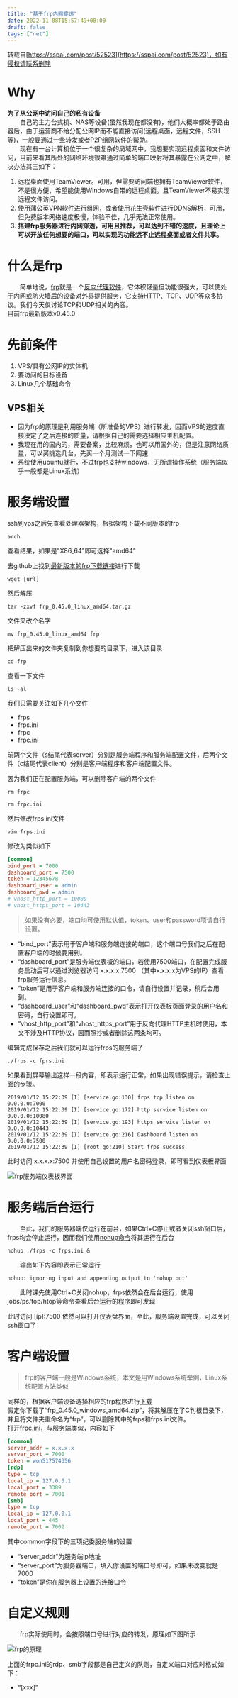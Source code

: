 ```yaml
---
title: "基于frp内网穿透"
date: 2022-11-08T15:57:49+08:00
draft: false
tags: ["net"]
---
```


转载自[https://sspai.com/post/52523](https://sspai.com/post/52523)，如有侵权请联系删除

<!--more-->

# Why

**为了从公网中访问自己的私有设备**<br>
&emsp;&emsp;自己的主力台式机、NAS等设备(虽然我现在都没有)，他们大概率都处于路由器后，由于运营商不给分配公网IP而不能直接访问(远程桌面，远程文件，SSH等)，一般要通过一些转发或者P2P组网软件的帮助。<br>
&emsp;&emsp;现在有一台计算机位于一个很复杂的局域网中，我想要实现远程桌面和文件访问，目前来看其所处的网络环境很难通过简单的端口映射将其暴露在公网之中，解决办法其三如下：

1. 远程桌面使用TeamViewer。可用，但需要访问端也拥有TeamViewer软件，不是很方便，希望能使用Windows自带的远程桌面。且TeamViewer不易实现远程文件访问。
2. 使用蒲公英VPN软件进行组网，或者使用花生壳软件进行DDNS解析，可用，但免费版本网络速度极慢，体验不佳，几乎无法正常使用。
3. **搭建frp服务器进行内网穿透，可用且推荐，可以达到不错的速度，且理论上可以开放任何想要的端口，可以实现的功能远不止远程桌面或者文件共享。**

# 什么是frp

&emsp;&emsp;简单地说，[frp](https://github.com/fatedier/frp/blob/master/README_zh.md)就是一个[反向代理软件](https://www.zhihu.com/question/24723688)，它体积轻量但功能很强大，可以使处于内网或防火墙后的设备对外界提供服务，它支持HTTP、TCP、UDP等众多协议。我们今天仅讨论TCP和UDP相关的内容。<br>
目前frp最新版本v0.45.0

# 先前条件

1. VPS/具有公网IP的实体机
2. 要访问的目标设备
3. Linux几个基础命令

## VPS相关

+ 因为frp的原理是利用服务端（所准备的VPS）进行转发，因而VPS的速度直接决定了之后连接的质量，请根据自己的需要选择相应主机配置。
+ 我现在用的国内的，需要备案，比较麻烦，也可以用国外的，但是注意网络质量，可以买挑选几台，先买一个月测试一下网速
+ 系统使用ubuntu就行，不过frp也支持windows，无所谓操作系统（服务端似乎一般都是Linux系统）

# 服务端设置

ssh到vps之后先查看处理器架构，根据架构下载不同版本的frp

`arch`

查看结果，如果是"X86_64"即可选择"amd64"

去github上找到[最新版本的frp下载链接](https://github.com/fatedier/frp/releases)进行下载

`wget [url]`

然后解压

`tar -zxvf frp_0.45.0_linux_amd64.tar.gz`

文件夹改个名字

`mv frp_0.45.0_linux_amd64 frp`

把解压出来的文件夹复制到你想要的目录下，进入该目录

`cd frp`

查看一下文件

`ls -al`

我们只需要关注如下几个文件
+ frps
+ frps.ini
+ frpc
+ frpc.ini

前两个文件（s结尾代表server）分别是服务端程序和服务端配置文件，后两个文件（c结尾代表client）分别是客户端程序和客户端配置文件。

因为我们正在配置服务端，可以删除客户端的两个文件

`rm frpc`

`rm frpc.ini`

然后修改frps.ini文件

`vim frps.ini`

修改为类似如下

```ini
[common]
bind_port = 7000
dashboard_port = 7500
token = 12345678
dashboard_user = admin
dashboard_pwd = admin
# vhost_http_port = 10080
# vhost_https_port = 10443
```

> 如果没有必要，端口均可使用默认值，token、user和password项请自行设置。

+ “bind_port”表示用于客户端和服务端连接的端口，这个端口号我们之后在配置客户端的时候要用到。
+ “dashboard_port”是服务端仪表板的端口，若使用7500端口，在配置完成服务启动后可以通过浏览器访问 x.x.x.x:7500 （其中x.x.x.x为VPS的IP）查看frp服务运行信息。
+ “token”是用于客户端和服务端连接的口令，请自行设置并记录，稍后会用到。
+ “dashboard_user”和“dashboard_pwd”表示打开仪表板页面登录的用户名和密码，自行设置即可。
+ “vhost_http_port”和“vhost_https_port”用于反向代理HTTP主机时使用，本文不涉及HTTP协议，因而照抄或者删除这两条均可。

编辑完成保存之后我们就可以运行frps的服务端了

`./frps -c fprs.ini`

如果看到屏幕输出这样一段内容，即表示运行正常，如果出现错误提示，请检查上面的步骤。

```
2019/01/12 15:22:39 [I] [service.go:130] frps tcp listen on 0.0.0.0:7000
2019/01/12 15:22:39 [I] [service.go:172] http service listen on 0.0.0.0:10080
2019/01/12 15:22:39 [I] [service.go:193] https service listen on 0.0.0.0:10443
2019/01/12 15:22:39 [I] [service.go:216] Dashboard listen on 0.0.0.0:7500
2019/01/12 15:22:39 [I] [root.go:210] Start frps success
```

此时访问 x.x.x.x:7500 并使用自己设置的用户名密码登录，即可看到仪表板界面

<img src="https://tvax4.sinaimg.cn/large/007Z9xVHgy1h7xsz7fes0j31z414h7b8.jpg" alt="frp服务端仪表板界面" >

# 服务端后台运行

&emsp;&emsp;至此，我们的服务器端仅运行在前台，如果Ctrl+C停止或者关闭ssh窗口后，frps均会停止运行，因而我们使用[nohup命令](https://ehlxr.me/2017/01/18/Linux-%E7%9A%84-nohup-%E5%91%BD%E4%BB%A4%E7%9A%84%E7%94%A8%E6%B3%95/)将其运行在后台

`nohup ./frps -c frps.ini &`

&emsp;&emsp;输出如下内容即表示正常运行

```shell
nohup: ignoring input and appending output to 'nohup.out'
```

&emsp;&emsp;此时课先使用Ctrl+C关闭nohup，frps依然会在后台运行，使用jobs/ps/top/htop等命令查看后台运行的程序即可发现

此时访问 [ip]:7500 依然可以打开仪表盘界面，至此，服务端设置完成，可以关闭ssh窗口了

# 客户端设置

> frp的客户端一般是Windows系统，本文是用Windows系统举例，Linux系统配置方法类似

同样的，根据客户端设备选择相应的frp程序进行[下载](https://github.com/fatedier/frp/releases)<br>
假定你下载了“frp_0.45.0_windows_amd64.zip”，将其解压在了C判根目录下，并且将文件夹重命名为“frp”，可以删除其中的frps和frps.ini文件。<br>
打开frpc.ini，与服务端类似，内容如下

```ini
[common]
server_addr = x.x.x.x
server_port = 7000
token = won517574356
[rdp]
type = tcp
local_ip = 127.0.0.1           
local_port = 3389
remote_port = 7001  
[smb]
type = tcp
local_ip = 127.0.0.1
local_port = 445
remote_port = 7002
```

其中common字段下的三项纪委服务端的设置
+ “server_addr"为服务端ip地址
+ “server_port”为服务器端口，填入你设置的端口号即可，如果未改变就是7000
+ “token”是你在服务器上设置的连接口令

# 自定义规则

&emsp;&emsp;frp实际使用时，会按照端口号进行对应的转发，原理如下图所示

<img src="https://tvax4.sinaimg.cn/large/007Z9xVHgy1h82gd7a6cbj31ad0hx44q.jpg" alt="frp的原理" >

上面的frpc.ini的rdp、smb字段都是自己定义的队则，自定义端口对应时格式如下：

+ “[xxx]”